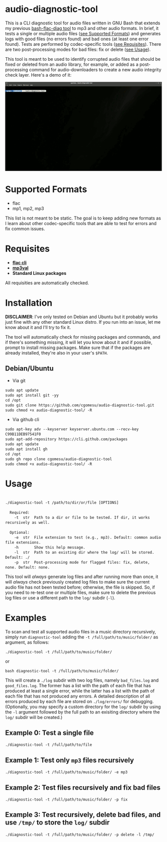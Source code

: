 # audio-diagnostic-tool
This is a CLI diagnostic tool for audio files written in GNU Bash that extends my previous [bash-flac-diag tool](https://github.com/cgomesu/bash-flac-diag) to mp3 and other audio formats. In brief, it tests a single or multiple audio files ([see Supported Formats](#supported-formats)) and generates logs with good files (no errors found) and bad ones (at least one error found). Tests are performed by codec-specific tools ([see Requisites](#requisites)). There are two post-processing modes for bad files: fix or delete ([see Usage](#usage)).

This tool is meant to be used to identify corrupted audio files that should be fixed or deleted from an audio library, for example, or added as a post-processing command for audio-downloaders to create a new audio integrity check layer. Here's a demo of it:

<p align="center">
	<a href="https://youtu.be/RwcA_2fjmv4"><img src="img/demo.gif"></a>
</p>

# Supported Formats
* flac
* mp1, mp2, mp3

This list is not meant to be static. The goal is to keep adding new formats as I learn about other codec-specific tools that are able to test for errors and fix common issues. 

# Requisites
* [**flac cli**](https://xiph.org/flac/download.html)
* [**mp3val**](http://mp3val.sourceforge.net/download.shtml)
* **Standard Linux packages** 

All requisities are automatically checked.

# Installation
**DISCLAIMER**: I've only tested on Debian and Ubuntu but it probably works just fine with any other standard Linux distro. If you run into an issue, let me know about it and I'll try to fix it.

The tool will automatically check for missing packages and commands, and if there's something missing, it will let you know about it and if possible, prompt to install missing packages. Make sure that if the packages are already installed, they're also in your user's `$PATH`.

## Debian/Ubuntu
* Via git
```
sudo apt update
sudo apt install git -yy
cd /opt
sudo git clone https://github.com/cgomesu/audio-diagnostic-tool.git
sudo chmod +x audio-diagnostic-tool/ -R
```

* Via github cli
```
sudo apt-key adv --keyserver keyserver.ubuntu.com --recv-key C99B11DEB97541F0
sudo apt-add-repository https://cli.github.com/packages
sudo apt update
sudo apt install gh
cd /opt
sudo gh repo clone cgomesu/audio-diagnostic-tool
sudo chmod +x audio-diagnostic-tool/ -R
```

# Usage
```

./diagnostic-tool -t /path/to/dir/or/file [OPTIONS]

  Required:
    -t  str  Path to a dir or file to be tested. If dir, it works recursively as well.

  Optional:
    -e  str  File extension to test (e.g., mp3). Default: common audio file extensions.
    -h       Show this help message.
    -l  str  Path to an existing dir where the log/ will be stored. Default: ./
    -p  str  Post-processing mode for flagged files: fix, delete, none. Default: none.

```

This tool will *always* generate log files and after running more than once, it will *always* check previously created log files to make sure the current audio file has not been tested before; otherwise, the file is skipped.  So, if you need to re-test one or multiple files, make sure to delete the previous log files or use a different path to the `log/` subdir (`-l`). 

# Examples
To scan and test all supported audio files in a music directory recursively, simply run `diagnostic-tool` adding the `-t /full/path/to/music/folder/` as argument, as follows:

```
./diagnostic-tool -t /full/path/to/music/folder/
```
or
```
bash diagnostic-tool -t /full/path/to/music/folder/
```

This will create a `./log` subdir with two log files, namely `bad_files.log` and `good_files.log`.  The former has a list with the path of each file that has produced at least a single error, while the latter has a list with the path of each file that has not produced any errors.  A detailed description of all errors produced by each file are stored on `./log/errors/` for debugging. (Optionally, you may specify a custom directory for the `log/` subdir by using the `-l` argument followed by the full path to an exisiting directory where the `log/` subdir will be created.)

## Example 0: Test a single file
```
./diagnostic-tool -t /full/path/to/file
```

## Example 1: Test only `mp3` files recursively
```
./diagnostic-tool -t /full/path/to/music/folder/ -e mp3
```

## Example 2: Test files recursively and fix bad files
```
./diagnostic-tool -t /full/path/to/music/folder/ -p fix
```

## Example 3: Test recursively, delete bad files, and use `/tmp/` to store the `log/` subdir
```
./diagnostic-tool -t /full/path/to/music/folder/ -p delete -l /tmp/
```
